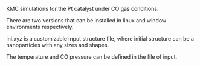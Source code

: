 KMC simulations for the Pt catalyst under CO gas conditions.

There are two versions that can be installed in linux and window environments respectively.

ini.xyz is a customizable input structure file, where initial structure can be a nanoparticles with any sizes and shapes.

The temperature and CO pressure can be defined in the file of input.